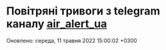 # Повітряні тривоги з telegram каналу [air_alert_ua](https://t.me/air_alert_ua)

Оновлено:
середа, 11 травня 2022 15:00:02 +0300
